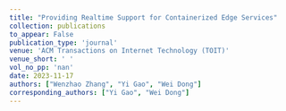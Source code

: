 ```yaml
---
title: "Providing Realtime Support for Containerized Edge Services"
collection: publications
to_appear: False
publication_type: 'journal'
venue: 'ACM Transactions on Internet Technology (TOIT)'
venue_short: ' '
vol_no_pp: 'nan'
date: 2023-11-17
authors: ["Wenzhao Zhang", "Yi Gao", "Wei Dong"]
corresponding_authors: ["Yi Gao", "Wei Dong"]
---
```

